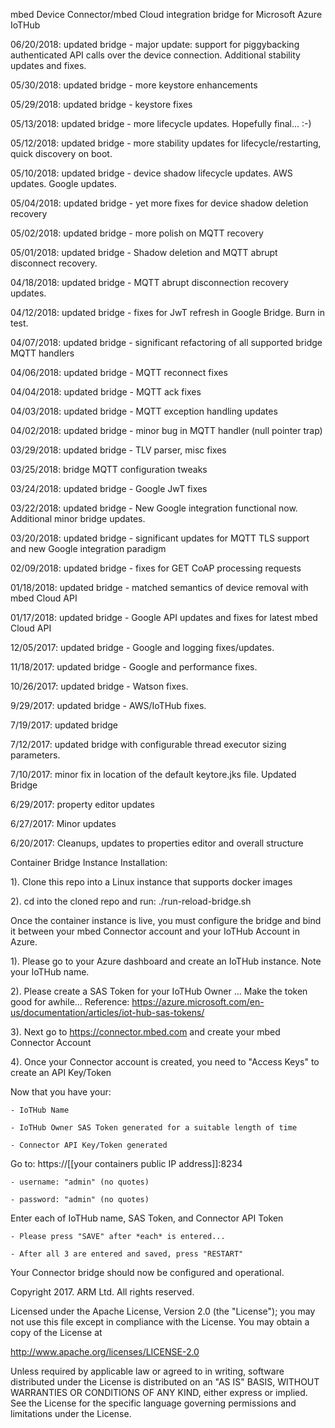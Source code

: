 mbed Device Connector/mbed Cloud integration bridge for Microsoft Azure IoTHub 

06/20/2018: updated bridge - major update: support for piggybacking authenticated API calls over the device connection. Additional stability updates and fixes.

05/30/2018: updated bridge - more keystore enhancements

05/29/2018: updated bridge - keystore fixes

05/13/2018: updated bridge - more lifecycle updates. Hopefully final... :-) 

05/12/2018: updated bridge - more stability updates for lifecycle/restarting, quick discovery on boot.

05/10/2018: updated bridge - device shadow lifecycle updates. AWS updates. Google updates.

05/04/2018: updated bridge - yet more fixes for device shadow deletion recovery

05/02/2018: updated bridge - more polish on MQTT recovery

05/01/2018: updated bridge - Shadow deletion and MQTT abrupt disconnect recovery.

04/18/2018: updated bridge - MQTT abrupt disconnection recovery updates.

04/12/2018: updated bridge - fixes for JwT refresh in Google Bridge. Burn in test. 

04/07/2018: updated bridge - significant refactoring of all supported bridge MQTT handlers

04/06/2018: updated bridge - MQTT reconnect fixes

04/04/2018: updated bridge - MQTT ack fixes

04/03/2018: updated bridge - MQTT exception handling updates

04/02/2018: updated bridge - minor bug in MQTT handler (null pointer trap)

03/29/2018: updated bridge - TLV parser, misc fixes

03/25/2018: bridge MQTT configuration tweaks

03/24/2018: updated bridge - Google JwT fixes

03/22/2018: updated bridge - New Google integration functional now. Additional minor bridge updates.

03/20/2018: updated bridge - significant updates for MQTT TLS support and new Google integration paradigm

02/09/2018: updated bridge - fixes for GET CoAP processing requests

01/18/2018: updated bridge - matched semantics of device removal with mbed Cloud API 

01/17/2018: updated bridge - Google API updates and fixes for latest mbed Cloud API

12/05/2017: updated bridge - Google and logging fixes/updates.

11/18/2017: updated bridge - Google and performance fixes. 

10/26/2017: updated bridge - Watson fixes.

9/29/2017: updated bridge - AWS/IoTHub fixes.

7/19/2017: updated bridge

7/12/2017: updated bridge with configurable thread executor sizing parameters.

7/10/2017: minor fix in location of the default keytore.jks file. Updated Bridge

6/29/2017: property editor updates 

6/27/2017: Minor updates 

6/20/2017: Cleanups, updates to properties editor and overall structure

Container Bridge Instance Installation:

1). Clone this repo into a Linux instance that supports docker images

2). cd into the cloned repo and run: ./run-reload-bridge.sh

Once the container instance is live, you must configure the bridge and bind it between your mbed Connector account and your IoTHub Account in Azure. 

1). Please go to your Azure dashboard and create an IoTHub instance. Note your IoTHub name.

2). Please create a SAS Token for your IoTHub Owner ... Make the token good for awhile... 
    Reference: https://azure.microsoft.com/en-us/documentation/articles/iot-hub-sas-tokens/

3). Next go to https://connector.mbed.com and create your mbed Connector Account

4). Once your Connector account is created, you need to "Access Keys" to create an API Key/Token

Now that you have your:

    - IoTHub Name

    - IoTHub Owner SAS Token generated for a suitable length of time

    - Connector API Key/Token generated

Go to:  https://[[your containers public IP address]]:8234

    - username: "admin" (no quotes)

    - password: "admin" (no quotes)

Enter each of IoTHub name, SAS Token, and Connector API Token

    - Please press "SAVE" after *each* is entered... 

    - After all 3 are entered and saved, press "RESTART"

Your Connector bridge should now be configured and operational. 

Copyright 2017. ARM Ltd. All rights reserved.

Licensed under the Apache License, Version 2.0 (the "License");
you may not use this file except in compliance with the License.
You may obtain a copy of the License at

   http://www.apache.org/licenses/LICENSE-2.0

Unless required by applicable law or agreed to in writing, software
distributed under the License is distributed on an "AS IS" BASIS,
WITHOUT WARRANTIES OR CONDITIONS OF ANY KIND, either express or implied.
See the License for the specific language governing permissions and
limitations under the License. 
